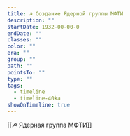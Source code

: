 ```yaml
---
title: ☭ Создание Ядерной группы МФТИ
description: ""
startDate: 1932-00-00-0
endDate: ""
classes: ""
color: ""
era: ""
group: ""
path: ""
pointsTo: ""
type: ""
tags:
  - timeline
  - timeline-40ka
showOnTimeline: true
---
```

[[☭ Ядерная группа МФТИ]]
